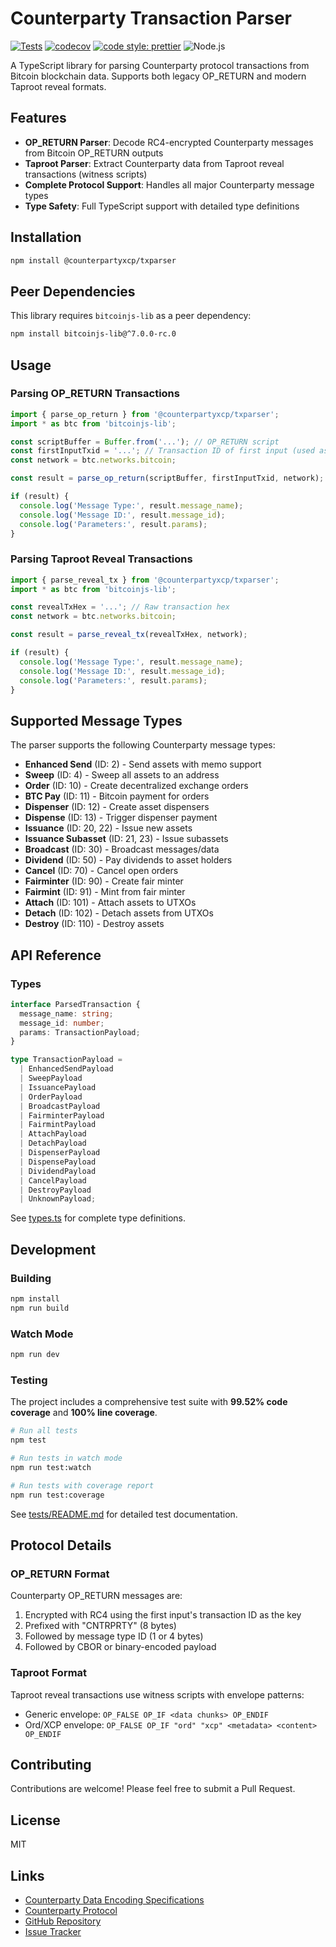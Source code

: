 # Counterparty Transaction Parser

[![Tests](https://github.com/CounterpartyXCP/TxParser/actions/workflows/test.yml/badge.svg)](https://github.com/CounterpartyXCP/TxParser/actions/workflows/test.yml)
[![codecov](https://codecov.io/gh/CounterpartyXCP/TxParser/graph/badge.svg?token=45D6G1ESFV)](https://codecov.io/gh/CounterpartyXCP/TxParser)
[![code style: prettier](https://img.shields.io/badge/code_style-prettier-ff69b4.svg?logo=prettier&logoColor=white)](https://github.com/prettier/prettier)
![Node.js](https://img.shields.io/badge/node-20%20%7C%2022-brightgreen)

A TypeScript library for parsing Counterparty protocol transactions from Bitcoin blockchain data. Supports both legacy OP_RETURN and modern Taproot reveal formats.

## Features

- **OP_RETURN Parser**: Decode RC4-encrypted Counterparty messages from Bitcoin OP_RETURN outputs
- **Taproot Parser**: Extract Counterparty data from Taproot reveal transactions (witness scripts)
- **Complete Protocol Support**: Handles all major Counterparty message types
- **Type Safety**: Full TypeScript support with detailed type definitions

## Installation

```bash
npm install @counterpartyxcp/txparser
```

## Peer Dependencies

This library requires `bitcoinjs-lib` as a peer dependency:

```bash
npm install bitcoinjs-lib@^7.0.0-rc.0
```

## Usage

### Parsing OP_RETURN Transactions

```typescript
import { parse_op_return } from '@counterpartyxcp/txparser';
import * as btc from 'bitcoinjs-lib';

const scriptBuffer = Buffer.from('...'); // OP_RETURN script
const firstInputTxid = '...'; // Transaction ID of first input (used as RC4 key)
const network = btc.networks.bitcoin;

const result = parse_op_return(scriptBuffer, firstInputTxid, network);

if (result) {
  console.log('Message Type:', result.message_name);
  console.log('Message ID:', result.message_id);
  console.log('Parameters:', result.params);
}
```

### Parsing Taproot Reveal Transactions

```typescript
import { parse_reveal_tx } from '@counterpartyxcp/txparser';
import * as btc from 'bitcoinjs-lib';

const revealTxHex = '...'; // Raw transaction hex
const network = btc.networks.bitcoin;

const result = parse_reveal_tx(revealTxHex, network);

if (result) {
  console.log('Message Type:', result.message_name);
  console.log('Message ID:', result.message_id);
  console.log('Parameters:', result.params);
}
```

## Supported Message Types

The parser supports the following Counterparty message types:

- **Enhanced Send** (ID: 2) - Send assets with memo support
- **Sweep** (ID: 4) - Sweep all assets to an address
- **Order** (ID: 10) - Create decentralized exchange orders
- **BTC Pay** (ID: 11) - Bitcoin payment for orders
- **Dispenser** (ID: 12) - Create asset dispensers
- **Dispense** (ID: 13) - Trigger dispenser payment
- **Issuance** (ID: 20, 22) - Issue new assets
- **Issuance Subasset** (ID: 21, 23) - Issue subassets
- **Broadcast** (ID: 30) - Broadcast messages/data
- **Dividend** (ID: 50) - Pay dividends to asset holders
- **Cancel** (ID: 70) - Cancel open orders
- **Fairminter** (ID: 90) - Create fair minter
- **Fairmint** (ID: 91) - Mint from fair minter
- **Attach** (ID: 101) - Attach assets to UTXOs
- **Detach** (ID: 102) - Detach assets from UTXOs
- **Destroy** (ID: 110) - Destroy assets

## API Reference

### Types

```typescript
interface ParsedTransaction {
  message_name: string;
  message_id: number;
  params: TransactionPayload;
}

type TransactionPayload =
  | EnhancedSendPayload
  | SweepPayload
  | IssuancePayload
  | OrderPayload
  | BroadcastPayload
  | FairminterPayload
  | FairmintPayload
  | AttachPayload
  | DetachPayload
  | DispenserPayload
  | DispensePayload
  | DividendPayload
  | CancelPayload
  | DestroyPayload
  | UnknownPayload;
```

See [types.ts](./src/types.ts) for complete type definitions.

## Development

### Building

```bash
npm install
npm run build
```

### Watch Mode

```bash
npm run dev
```

### Testing

The project includes a comprehensive test suite with **99.52% code coverage** and **100% line coverage**.

```bash
# Run all tests
npm test

# Run tests in watch mode
npm run test:watch

# Run tests with coverage report
npm run test:coverage
```

See [tests/README.md](./tests/README.md) for detailed test documentation.

## Protocol Details

### OP_RETURN Format

Counterparty OP_RETURN messages are:

1. Encrypted with RC4 using the first input's transaction ID as the key
2. Prefixed with "CNTRPRTY" (8 bytes)
3. Followed by message type ID (1 or 4 bytes)
4. Followed by CBOR or binary-encoded payload

### Taproot Format

Taproot reveal transactions use witness scripts with envelope patterns:

- Generic envelope: `OP_FALSE OP_IF <data chunks> OP_ENDIF`
- Ord/XCP envelope: `OP_FALSE OP_IF "ord" "xcp" <metadata> <content> OP_ENDIF`

## Contributing

Contributions are welcome! Please feel free to submit a Pull Request.

## License

MIT

## Links

- [Counterparty Data Encoding Specifications](https://docs.counterparty.io/docs/advanced/specifications/counterparty-data-encoding/)
- [Counterparty Protocol](https://counterparty.io/)
- [GitHub Repository](https://github.com/CounterpartyXCP/TxParser)
- [Issue Tracker](https://github.com/CounterpartyXCP/TxParser/issues)
